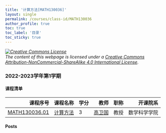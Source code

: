 ```yaml
---
title: '计算方法[MATH130036]'
layout: single
permalink: /courses/class-id/MATH130036
author_profile: true
toc: true
toc_label: '目录'
toc_sticky: true
---
```



<div class='notice--warning'>
	<p><i><a rel='license' href='http://creativecommons.org/licenses/by-nc-sa/4.0/'><img alt='Creative Commons License' style='border-width:0' src='https://i.creativecommons.org/l/by-nc-sa/4.0/88x31.png' /></a><br /> The content of this webpage is licensed under a <a rel='license' href='http://creativecommons.org/licenses/by-nc-sa/4.0/'>Creative Commons Attribution-NonCommercial-ShareAlike 4.0 International License</a>.</i></p>
</div>

### 2022-2023学年第1学期


#### 课程清单

<div style='text-align: center;' id='MATH130036_2223F'> <table id='MATH130036_2223F_table'>
  <thead>
    <tr style="text-align: right;">
      <th>课程序号</th>
      <th>课程名称</th>
      <th>学分</th>
      <th>教师</th>
      <th>职称</th>
      <th>开课院系</th>
    </tr>
  </thead>
  <tbody>
    <tr>
      <td><a href='https://fdu-math.github.io/courses/class-id/MATH130036-01'>MATH130036.01</a></td>
      <td><a href='https://fdu-math.github.io/courses/MATH130036'>计算方法</a></td>
      <td>3</td>
      <td><a href='https://fdu-math.github.io/teachers/高卫国'>高卫国</a></td>
      <td>教授</td>
      <td>数学科学学院</td>
    </tr>
  </tbody>
</table></div>

#### Posts


